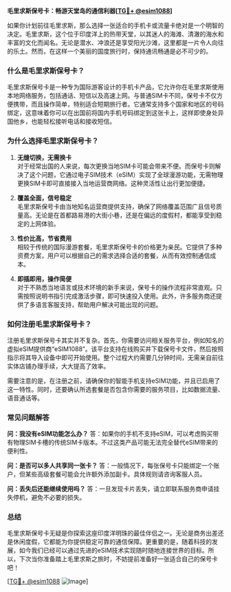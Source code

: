 **毛里求斯保号卡：畅游天堂岛的通信利器[[TG💪+ @esim1088](https://t.me/s/esim1088)]**

如果你计划前往毛里求斯，那么选择一张适合的手机卡或流量卡绝对是一个明智的决定。毛里求斯，这个位于印度洋上的热带天堂，以其迷人的海滩、清澈的海水和丰富的文化而闻名。无论是潜水、冲浪还是享受阳光沙滩，这里都是一片令人向往的乐土。然而，在这样一个美丽的国度旅行时，保持通讯畅通是必不可少的。

### **什么是毛里求斯保号卡？**

毛里求斯保号卡是一种专为国际游客设计的手机卡产品，它允许你在毛里求斯使用本地网络服务，包括通话、短信以及高速上网。与普通SIM卡不同，保号卡不仅方便携带，而且操作简单，特别适合短期旅行者。它通常支持多个国家和地区的号码绑定，这意味着你可以在出国前将国内手机号码绑定到这张卡上，这样即使身处异国他乡，也能轻松接听电话和接收短信。

### **为什么选择毛里求斯保号卡？**

1. **无缝切换，无需换卡**  
   对于经常出国的人来说，每次更换当地SIM卡可能会带来不便。而保号卡则解决了这个问题，它通过电子SIM技术（eSIM）实现了全球漫游功能，无需物理更换SIM卡即可直接接入当地运营商网络。这种灵活性让出行更加便捷。

2. **覆盖全面，信号稳定**  
   毛里求斯保号卡由当地知名运营商提供支持，确保了网络覆盖范围广且信号质量高。无论是在首都路易港的大街小巷，还是在偏远的度假村，都能享受到稳定的上网体验。

3. **性价比高，节省费用**  
   相较于传统的国际漫游套餐，毛里求斯保号卡的价格更为亲民。它提供了多种资费方案，用户可以根据自己的需求选择合适的套餐，从而有效控制通信成本。

4. **即插即用，操作简便**  
   对于不熟悉当地语言或技术环境的新手来说，保号卡的操作流程非常直观。只需按照说明书指引完成激活步骤，即可快速投入使用。此外，许多服务商还提供了多语言客服支持，帮助用户解决可能出现的问题。

### **如何注册毛里求斯保号卡？**

注册毛里求斯保号卡其实并不复杂。首先，你需要访问相关服务平台，例如知名的虚拟eSIM提供商“eSIM1088”。该平台支持在线购买并下载保号卡文件，然后按照指示将其导入设备中即可开始使用。整个过程大约需要几分钟时间，无需亲自前往实体店铺办理手续，大大提高了效率。

需要注意的是，在注册之前，请确保你的智能手机支持eSIM功能，并且已启用了这一特性。同时，还要确认所选套餐是否包含你需要的服务项目，比如数据流量、语音通话等。

### **常见问题解答**

**问：我没有eSIM功能怎么办？**
答：如果你的手机不支持eSIM，可以考虑购买带有物理SIM卡槽的传统SIM卡版本。不过这类产品可能无法完全替代eSIM带来的便利性。

**问：是否可以多人共享同一张卡？**
答：一般情况下，每张保号卡只能绑定一个账户，但某些高级套餐可能会允许额外添加副卡。具体规则请咨询客服人员。

**问：丢失后还能继续使用吗？**
答：一旦发现卡片丢失，请立即联系服务商申请挂失停机，避免不必要的损失。

### **总结**

毛里求斯保号卡无疑是你探索这座印度洋明珠的最佳伴侣之一。无论是商务出差还是休闲度假，它都能为你提供稳定可靠的通信保障。更重要的是，随着科技的发展，如今我们已经可以通过先进的eSIM技术实现随时随地连接世界的目标。所以，下次当你准备踏上毛里求斯之旅时，不妨提前准备好一张适合自己的保号卡吧！

[[TG💪+ @esim1088](https://t.me/s/esim1088) ![Image](https://i.postimg.cc/4NQfJmqS/Snipaste-2025-05-13-00-14-12.png)]